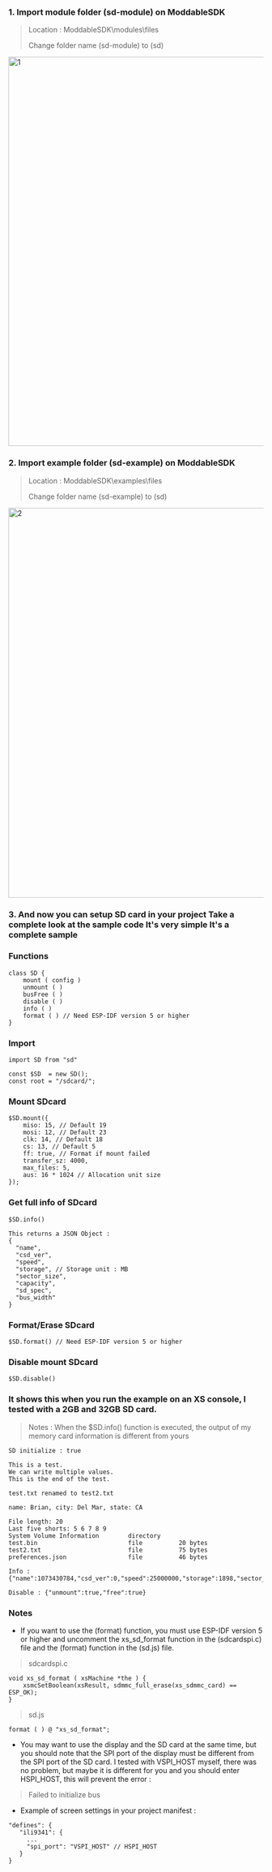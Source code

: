 ### 1. Import module folder (sd-module) on ModdableSDK
  
  > Location : ModdableSDK\modules\files
  > 
  > Change folder name (sd-module) to (sd)
  
  <img width="768" alt="1" src="https://user-images.githubusercontent.com/67143370/230625906-3e26ca2e-c3a9-40f3-aca2-f8105b36dbad.PNG">

### 2. Import example folder (sd-example) on ModdableSDK

  > Location : ModdableSDK\examples\files
  > 
  > Change folder name (sd-example) to (sd)
  
  <img width="769" alt="2" src="https://user-images.githubusercontent.com/67143370/230625586-bda223ec-3df0-40db-a375-2b704b169a68.PNG">


### 3. And now you can setup SD card in your project Take a complete look at the sample code It's very simple It's a complete sample

### Functions

```
class SD {
    mount ( config )
    unmount ( )
    busFree ( )
    disable ( )
    info ( )
    format ( ) // Need ESP-IDF version 5 or higher
}
```

### Import

```
import SD from "sd"

const $SD  = new SD();
const root = "/sdcard/";
```

### Mount SDcard

```
$SD.mount({
    miso: 15, // Default 19
    mosi: 12, // Default 23
    clk: 14, // Default 18
    cs: 13, // Default 5
    ff: true, // Format if mount failed
    transfer_sz: 4000,
    max_files: 5,
    aus: 16 * 1024 // Allocation unit size
});
```

### Get full info of SDcard

```
$SD.info()

This returns a JSON Object :
{
  "name",
  "csd_ver",
  "speed",
  "storage", // Storage unit : MB
  "sector_size",
  "capacity",
  "sd_spec",
  "bus_width"
}
```

### Format/Erase SDcard

```
$SD.format() // Need ESP-IDF version 5 or higher
```

### Disable mount SDcard

```
$SD.disable()
```

### It shows this when you run the example on an XS console, I tested with a 2GB and 32GB SD card.

> Notes : When the $SD.info() function is executed, the output of my memory card information is different from yours

```
SD initialize : true

This is a test.
We can write multiple values.
This is the end of the test.

test.txt renamed to test2.txt

name: Brian, city: Del Mar, state: CA

File length: 20
Last five shorts: 5 6 7 8 9 
System Volume Information        directory
test.bin                         file          20 bytes
test2.txt                        file          75 bytes
preferences.json                 file          46 bytes

Info : {"name":1073430784,"csd_ver":0,"speed":25000000,"storage":1898,"sector_size":512,"capacity":3887104,"sd_spec":2,"bus_width":5}

Disable : {"unmount":true,"free":true}
```

### Notes
  + If you want to use the (format) function, you must use ESP-IDF version 5 or higher and uncomment the xs_sd_format function in the (sdcardspi.c) file and the (format) function in the (sd.js) file.
  
  > sdcardspi.c 
  ```
  void xs_sd_format ( xsMachine *the ) {
      xsmcSetBoolean(xsResult, sdmmc_full_erase(xs_sdmmc_card) == ESP_OK);
  }
  ```
  > sd.js
  ```
  format ( ) @ "xs_sd_format";
  ```
 + You may want to use the display and the SD card at the same time, but you should note that the SPI port of the display must be different from the SPI port of the    SD card. I tested with VSPI_HOST myself, there was no problem, but maybe it is different for you and you should enter HSPI_HOST, this will prevent the error :
 > Failed to initialize bus
 + Example of screen settings in your project manifest :
 ```
 "defines": {
    "ili9341": {
      ...
      "spi_port": "VSPI_HOST" // HSPI_HOST
    }
 }
 ```
 
